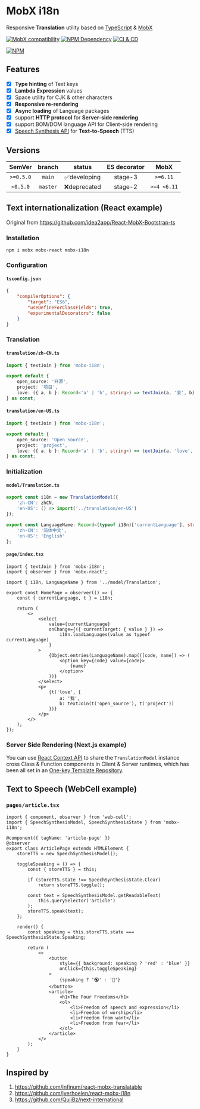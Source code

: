 # MobX i18n

Responsive **Translation** utility based on [TypeScript][1] & [MobX][2]

[![MobX compatibility](https://img.shields.io/badge/Compatible-1?logo=mobx&label=MobX%206%2F7)][2]
[![NPM Dependency](https://img.shields.io/librariesio/github/idea2app/MobX-i18n.svg)][3]
[![CI & CD](https://github.com/idea2app/MobX-i18n/actions/workflows/main.yml/badge.svg)][4]

[![NPM](https://nodei.co/npm/mobx-i18n.png?downloads=true&downloadRank=true&stars=true)][5]

## Features

- [x] **Type hinting** of Text keys
- [x] **Lambda Expression** values
- [x] Space utility for CJK & other characters
- [x] **Responsive re-rendering**
- [x] **Async loading** of Language packages
- [x] support **HTTP protocol** for **Server-side rendering**
- [x] support BOM/DOM language API for Client-side rendering
- [x] [Speech Synthesis API][6] for **Text-to-Speech** (TTS)

## Versions

|  SemVer   |  branch  |    status    | ES decorator |    MobX     |
| :-------: | :------: | :----------: | :----------: | :---------: |
| `>=0.5.0` |  `main`  | ✅developing |   stage-3    |  `>=6.11`   |
| `<0.5.0`  | `master` | ❌deprecated |   stage-2    | `>=4 <6.11` |

## Text internationalization (React example)

Original from https://github.com/idea2app/React-MobX-Bootstrap-ts

### Installation

```shell
npm i mobx mobx-react mobx-i18n
```

### Configuration

#### `tsconfig.json`

```json
{
    "compilerOptions": {
        "target": "ES6",
        "useDefineForClassFields": true,
        "experimentalDecorators": false
    }
}
```

### Translation

#### `translation/zh-CN.ts`

```typescript
import { textJoin } from 'mobx-i18n';

export default {
    open_source: '开源',
    project: '项目',
    love: ({ a, b }: Record<'a' | 'b', string>) => textJoin(a, '爱', b)
} as const;
```

#### `translation/en-US.ts`

```typescript
import { textJoin } from 'mobx-i18n';

export default {
    open_source: 'Open Source',
    project: 'project',
    love: ({ a, b }: Record<'a' | 'b', string>) => textJoin(a, 'love', b)
} as const;
```

### Initialization

#### `model/Translation.ts`

```typescript
export const i18n = new TranslationModel({
    'zh-CN': zhCN,
    'en-US': () => import('../translation/en-US')
});

export const LanguageName: Record<(typeof i18n)['currentLanguage'], string> = {
    'zh-CN': '简体中文',
    'en-US': 'English'
};
```

#### `page/index.tsx`

```tsx
import { textJoin } from 'mobx-i18n';
import { observer } from 'mobx-react';

import { i18n, LanguageName } from '../model/Translation';

export const HomePage = observer(() => {
    const { currentLanguage, t } = i18n;

    return (
        <>
            <select
                value={currentLanguage}
                onChange={({ currentTarget: { value } }) =>
                    i18n.loadLanguages(value as typeof currentLanguage)
                }
            >
                {Object.entries(LanguageName).map(([code, name]) => (
                    <option key={code} value={code}>
                        {name}
                    </option>
                ))}
            </select>
            <p>
                {t('love', {
                    a: '我',
                    b: textJoin(t('open_source'), t('project'))
                })}
            </p>
        </>
    );
});
```

### Server Side Rendering (Next.js example)

You can use [React Context API][7] to share the `TranslationModel` instance cross Class & Function components in Client & Server runtimes, which has been all set in an [One-key Template Repository][8].

## Text to Speech (WebCell example)

### `pages/article.tsx`

```tsx
import { component, observer } from 'web-cell';
import { SpeechSynthesisModel, SpeechSynthesisState } from 'mobx-i18n';

@component({ tagName: 'article-page' })
@observer
export class ArticlePage extends HTMLElement {
    storeTTS = new SpeechSynthesisModel();

    toggleSpeaking = () => {
        const { storeTTS } = this;

        if (storeTTS.state !== SpeechSynthesisState.Clear)
            return storeTTS.toggle();

        const text = SpeechSynthesisModel.getReadableText(
            this.querySelector('article')
        );
        storeTTS.speak(text);
    };

    render() {
        const speaking = this.storeTTS.state === SpeechSynthesisState.Speaking;

        return (
            <>
                <button
                    style={{ background: speaking ? 'red' : 'blue' }}
                    onClick={this.toggleSpeaking}
                >
                    {speaking ? '🔇' : '📢'}
                </button>
                <article>
                    <h1>The Four Freedoms</h1>
                    <ol>
                        <li>Freedom of speech and expression</li>
                        <li>Freedom of worship</li>
                        <li>Freedom from want</li>
                        <li>Freedom from fear</li>
                    </ol>
                </article>
            </>
        );
    }
}
```

## Inspired by

1. https://github.com/infinum/react-mobx-translatable
2. https://github.com/jverhoelen/react-mobx-i18n
3. https://github.com/QuiiBz/next-international

[1]: https://www.typescriptlang.org/
[2]: https://mobx.js.org/
[3]: https://libraries.io/npm/mobx-i18n
[4]: https://github.com/idea2app/MobX-i18n/actions/workflows/main.yml
[5]: https://nodei.co/npm/mobx-i18n/
[6]: https://developer.mozilla.org/en-US/docs/Web/API/SpeechSynthesis
[7]: https://legacy.reactjs.org/docs/context.html#passing-info-automatically-through-a-tree
[8]: https://github.com/idea2app/Next-Bootstrap-ts

